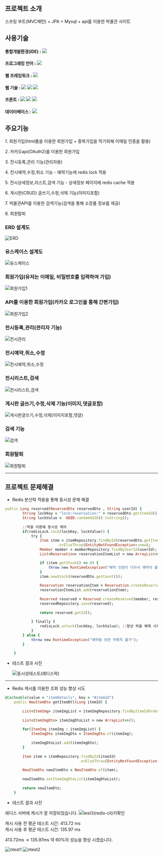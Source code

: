 
<div>
  <h2> 프로젝트 소개</h2>
	스프링 부트(MVC패턴) + JPA + Mysql + api를 이용한 박물관 사이트
</div>

<div align="left">
  <h2>사용기술</h2>
	<h4>통합개발환경(IDE) : <img src="https://img.shields.io/badge/Eclipse IDE-2C2255?style=flat&logo=Eclipse IDE&logoColor=white" /></h4> 
	<h4>프로그래밍 언어 : <img src="https://img.shields.io/badge/Java-007396?style=flat&logo=Java&logoColor=white" /></h4> 
	<h4>웹 프레임워크 : <img src="https://img.shields.io/badge/Spring-6DB33F?style=flat&logo=Spring&logoColor=white" /></h4> 
	<h4>웹 기술 : <img src="https://img.shields.io/badge/HTML5-E34F26?style=flat&logo=HTML5&logoColor=white" />
		<img src="https://img.shields.io/badge/JavaScript-F7DF1E?style=flat&logo=JavaScript&logoColor=white" />
	 	<img src="https://img.shields.io/badge/jQuery-0769AD?style=flat&logo=jQuery&logoColor=white" /></h4> 
	<h4>프론트 : <img src="https://img.shields.io/badge/CSS3-1572B6?style=flat&logo=CSS3&logoColor=white" />
  		<img src="https://img.shields.io/badge/Bootstrap-7952B3?style=flat&logo=Bootstrap&logoColor=white" />
  		<img src="https://img.shields.io/badge/Thymeleaf-005F0F?style=flat&logo=Thymeleaf&logoColor=white" /></h4> 
	<h4>데이터베이스 :  <img src="https://img.shields.io/badge/MySQL-4479A1?style=flat&logo=MySQL&logoColor=white" /></h4>
</div>

<div>
  <h2>주요기능</h2>
	  <P>1. 회원가입(html폼을 이용한 회원가입 + 중복가입을 막기위해 이메일 인증을 활용)</P>
	  <P>2. 카카오api(OAuth2)를 이용한 회원가입</P>
	  <P>3. 전시등록,관리 기능(관리자용)</P>
	  <P>4. 전시예약,수정,취소 기능 - 예약기능에 redis lock 적용</P>
	  <P>5. 전시상세정보,리스트,검색 기능 - 상세정보 페이지에 redis cache 적용 </P>
	  <P>6. 게시판(CRUD) 글쓰기,수정,삭제 기능(이미지포함)</P>
	  <p>7. 박물관API를 이용한 검색기능(검색을 통해 소장품 정보를 제공)</p>
	  <P>8. 회원탈퇴</P>
</div>

### ERD 설계도
![ERD](https://github.com/FFVOID/museum-test-/assets/130435247/8af0c471-7a84-4509-ba0b-4537eb558559)

### 유스케이스 설계도
![유스케이스](https://github.com/FFVOID/museum-test-/assets/130435247/ee81cb9a-e422-4615-bcf9-efbb0870ec0a)

### 회원가입(유저는 이메일, 비밀번호를 입력하여 가입)
![회원가입1](https://github.com/FFVOID/museum-test-/assets/130435247/6b8c7297-fcce-4426-891e-69e1abe8a006)

### API를 이용한 회원가입(카카오 로그인을 통해 간편가입)
![회원가입2](https://github.com/FFVOID/museum-test-/assets/130435247/cb45e48b-a2f1-419c-9793-8b7557479a68)

### 전시등록,관리(관리자 기능)
![전시관리](https://github.com/FFVOID/museum-test-/assets/130435247/71edef49-dfc9-42ab-a962-5c0e8197bc8c)

### 전시예약,취소,수정
![전시예약,취소,수정](https://github.com/FFVOID/museum-test-/assets/130435247/65492a0d-e1cd-4380-af40-4832a4edf994)

###  전시리스트,검색
![전시리스트,검색](https://github.com/FFVOID/museum-test-/assets/130435247/7aa4dfc5-f55f-423c-885d-6a3e7a8201cd)

### 게시판 글쓰기,수정,삭제 기능(이미지,댓글포함)
![게시판글쓰기,수정,삭제(이미지포함,댓글)](https://github.com/FFVOID/museum-test-/assets/130435247/3486d335-1efc-4af0-940c-69bdab1e37f3)

### 검색 기능
![검색](https://github.com/FFVOID/museum-test-/assets/130435247/4a5b5a52-8154-4f47-800c-f28a1d74a552)

### 회원탈퇴
![회원탈퇴](https://github.com/FFVOID/museum-test-/assets/130435247/08d7063c-1e10-4584-a3b7-a590573aa262)


************

<h2>프로젝트 문제해결</h2>

 + Redis 분산락 적용을 통해 동시성 문제 해결

```ruby
public Long reserved(ReservedDto reservedDto , String userId) {
		String lockKey = "lock:reservation:" + reservedDto.getItemId();
		String lockValue =  UUID.randomUUID().toString();
		
		//락을 이용해 동시성 제어
		if(redisLock.lock(lockKey, lockValue)) {
			try {
				Item item = itemRepository.findById(reservedDto.getItemId())
						.orElseThrow(EntityNotFoundException::new);
				Member member = memberRepository.findByUserId(userId);
				List<Reservation> reservationItemList = new ArrayList<>();

				if (item.getStock() <= 0) {
					throw new RuntimeException("예약 인원이 다차서 예약이 불가능합니다");
				}
				item.newStock(reservedDto.getCount());
				
				Reservation reservationItem = Reservation.createReservation(item, reservedDto.getReservedNm(),reservedDto.getDate(), reservedDto.getCount());
				reservationItemList.add(reservationItem);
				
				Reserved reserved = Reserved.createReserved(member, reservationItemList);
				reservedRepository.save(reserved);
				
				return reserved.getId();
				
			} finally {
				redisLock.unlock(lockKey, lockValue); //항상 락을 해제 시켜야한다 데드락 방지(무한정 대기하는 블로킹 상태가 발생할수있다)
			}
		} else {
			throw new RuntimeException("예약을 위한 락획득 불가");
		}
		
	}
```

 + 테스트 결과 사진
	
   ![동시성테스트(레디스락)](https://github.com/FFVOID/museum-test-/assets/130435247/eca26cb4-a699-46ef-86c7-1ff534e5c2ce)

***************

+ Redis 캐시를 이용한 조회 성능 향상 시도

```ruby
@Cacheable(value = "itemDetails", key = "#itemId")
	public NewItemDto getItemDtl(Long itemId) {
		
		List<ItemImg> itemImgList = itemImgRepository.findByItemIdOrderByIdAsc(itemId);
		
		List<ItemImgDto> itemImgDtoList = new ArrayList<>();
		
		for(ItemImg itemImg : itemImgList) {
			ItemImgDto itemImgDto = ItemImgDto.of(itemImg);
			
			itemImgDtoList.add(itemImgDto);
		}
		
		Item item = itemRepository.findById(itemId)
								  .orElseThrow(EntityNotFoundException::new);
		
		NewItemDto newItemDto = NewItemDto.of(item);
		
		newItemDto.setItemImgDtoList(itemImgDtoList);
		
		return newItemDto;
	}
```

+ 테스트 결과 사진

레디스 서버에 캐시가 잘 저장되었습니다.
![test3(redis-cli)키확인](https://github.com/FFVOID/museum-test-/assets/130435247/b4987d4b-f0d1-42b1-ae66-0293c0e1e5f1)

캐시 사용 전 평균 테스트 시간: 413.72 ms</br>
캐시 사용 후 평균 테스트 시간: 135.97 ms

413.72ms → 135.97ms 약 60%의 성능을 향상 시켰습니다.

![ntest1](https://github.com/FFVOID/museum-test-/assets/130435247/19d6ef3d-6024-4dcb-be99-a844cc9845a1)
![ntest2](https://github.com/FFVOID/museum-test-/assets/130435247/795c3c89-6498-46a8-b6f6-78dcf1f2ef31)
